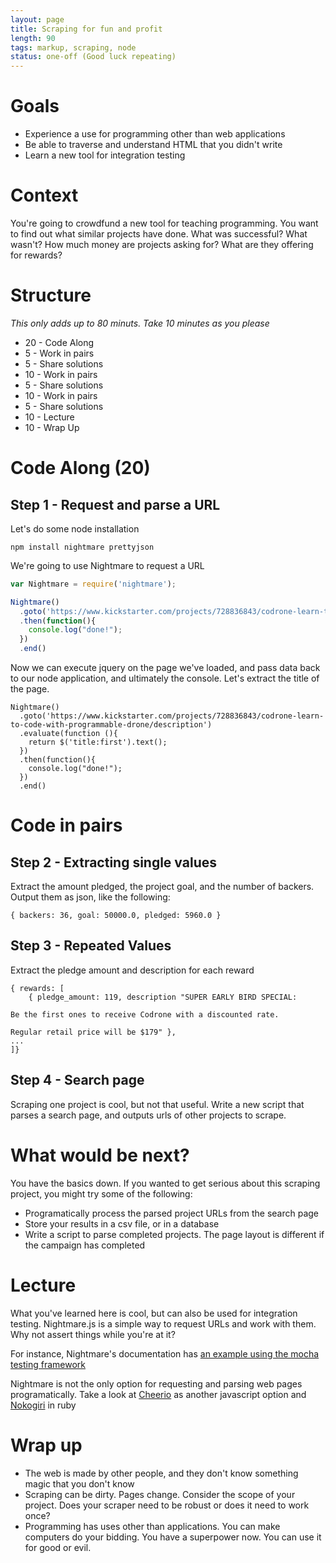```yaml
---
layout: page
title: Scraping for fun and profit
length: 90
tags: markup, scraping, node
status: one-off (Good luck repeating)
---
```

# Goals
- Experience a use for programming other than web applications
- Be able to traverse and understand HTML that you didn't write
- Learn a new tool for integration testing

# Context
You're going to crowdfund a new tool for teaching programming. You want to find out what similar projects have done. What was successful? What wasn't? How much money are projects asking for? What are they offering for rewards?

# Structure
*This only adds up to 80 minuts. Take 10 minutes as you please*
- 20 - Code Along
- 5 - Work in pairs
- 5 - Share solutions
- 10 - Work in pairs
- 5 - Share solutions
- 10 - Work in pairs
- 5 - Share solutions
- 10 - Lecture
- 10 - Wrap Up
# Code Along (20)

## Step 1 - Request and parse a URL
Let's do some node installation
```
npm install nightmare prettyjson
```
We're going to use Nightmare to request a URL
``` project.js
var Nightmare = require('nightmare');

Nightmare()
  .goto('https://www.kickstarter.com/projects/728836843/codrone-learn-to-code-with-programmable-drone/description')
  .then(function(){
    console.log("done!");
  })
  .end()
```
Now we can execute jquery on the page we've loaded, and pass data back to our node application, and ultimately the console. Let's extract the title of the page.
```
Nightmare()
  .goto('https://www.kickstarter.com/projects/728836843/codrone-learn-to-code-with-programmable-drone/description')
  .evaluate(function (){
    return $('title:first').text();
  })
  .then(function(){
    console.log("done!");
  })
  .end()
```
# Code in pairs
## Step 2 - Extracting single values
Extract the amount pledged, the project goal, and the number of backers. Output them as json, like the following:
```
{ backers: 36, goal: 50000.0, pledged: 5960.0 }
```
## Step 3 - Repeated Values
Extract the pledge amount and description for each reward
```
{ rewards: [
    { pledge_amount: 119, description "SUPER EARLY BIRD SPECIAL:

Be the first ones to receive Codrone with a discounted rate.

Regular retail price will be $179" },
...
]}
```
## Step 4 - Search page

Scraping one project is cool, but not that useful. Write a new script that parses a search page, and outputs urls of other projects to scrape.

# What would be next?
You have the basics down. If you wanted to get serious about this scraping project, you might try some of the following:
- Programatically process the parsed project URLs from the search page
- Store your results in a csv file, or in a database
- Write a script to parse completed projects. The page layout is different if the campaign has completed

# Lecture
What you've learned here is cool, but can also be used for integration testing. Nightmare.js is a simple way to request URLs and work with them. Why not assert things while you're at it?

For instance, Nightmare's documentation has [an example using the mocha testing framework](https://github.com/segmentio/nightmare#examples)

Nightmare is not the only option for requesting and parsing web pages programatically. Take a look at [Cheerio](https://github.com/cheeriojs/cheerio) as another javascript option and [Nokogiri](https://github.com/sparklemotion/nokogiri) in ruby
# Wrap up
- The web is made by other people, and they don't know something magic that you don't know
- Scraping can be dirty. Pages change. Consider the scope of your project. Does your scraper need to be robust or does it need to work once?
- Programming has uses other than applications. You can make computers do your bidding. You have a superpower now. You can use it for good or evil.
